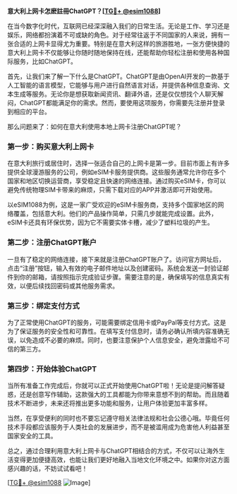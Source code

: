 **意大利上网卡怎麽註冊ChatGPT？[[TG💪+ @esim1088](https://t.me/s/esim1088)]**

在当今数字化时代，互联网已经深深融入我们的日常生活。无论是工作、学习还是娱乐，网络都扮演着不可或缺的角色。对于经常往返于不同国家的人来说，拥有一张合适的上网卡显得尤为重要。特别是在意大利这样的旅游胜地，一张方便快捷的意大利上网卡不仅能够让你随时随地保持在线，还能帮助你轻松注册和使用各种国际服务，比如ChatGPT。

首先，让我们来了解一下什么是ChatGPT。ChatGPT是由OpenAI开发的一款基于人工智能的语言模型，它能够与用户进行自然语言对话，并提供各种信息查询、文本生成等服务。无论你是想获取新闻资讯、翻译外语，还是仅仅想找个人聊天解闷，ChatGPT都能满足你的需求。然而，要使用这项服务，你需要先注册并登录到相应的平台。

那么问题来了：如何在意大利使用本地上网卡注册ChatGPT呢？

### 第一步：购买意大利上网卡

在意大利旅行或居住时，选择一张适合自己的上网卡是第一步。目前市面上有许多提供全球漫游服务的公司，例如eSIM卡服务提供商。这些服务通常允许你在多个国家和地区切换运营商，享受稳定且快速的网络连接。通过购买eSIM卡，你可以避免传统物理SIM卡带来的麻烦，只需下载对应的APP并激活即可开始使用。

以eSIM1088为例，这是一家广受欢迎的eSIM卡服务商，支持多个国家地区的网络覆盖，包括意大利。他们的产品操作简单，只需几步就能完成设置。此外，eSIM卡还具有环保优势，因为它不需要实体卡槽，减少了塑料垃圾的产生。

### 第二步：注册ChatGPT账户

一旦有了稳定的网络连接，接下来就是注册ChatGPT账户了。访问官方网址后，点击“注册”按钮，输入有效的电子邮件地址以及创建密码。系统会发送一封验证邮件到你的邮箱，请按照指示完成验证步骤。需要注意的是，确保填写的信息真实有效，以便后续找回密码或其他服务需求。

### 第三步：绑定支付方式

为了正常使用ChatGPT的服务，可能需要绑定信用卡或PayPal等支付方式。这是为了保证服务的安全性和可靠性。在填写支付信息时，请务必确认所填内容准确无误，以免造成不必要的麻烦。同时，也要注意保护个人信息安全，避免泄露给不可信的第三方。

### 第四步：开始体验ChatGPT

当所有准备工作完成后，你就可以正式开始使用ChatGPT啦！无论是提问解答疑惑，还是创意写作辅助，这款强大的工具都能为你带来意想不到的帮助。而且随着技术不断进步，未来还将推出更多功能和服务，让用户体验更加丰富多样。

当然，在享受便利的同时也不要忘记遵守相关法律法规和社会公德心哦。毕竟任何技术手段都应该服务于人类社会的发展进步，而不是被滥用成为危害他人利益甚至国家安全的工具。

总之，通过合理利用意大利上网卡与ChatGPT相结合的方式，不仅可以让海外生活变得更加便捷高效，也能让我们更好地融入当地文化环境之中。如果你对这方面感兴趣的话，不妨试试看吧！

[[TG💪+ @esim1088](https://t.me/s/esim1088) ![Image](https://i.postimg.cc/4NQfJmqS/Snipaste-2025-05-13-00-14-12.png)]